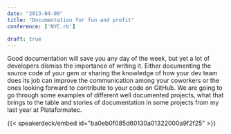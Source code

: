 ```yaml
---
date: "2013-04-09"
title: "Documentation for fun and profit"
conference: ['NYC.rb']

draft: true
---
```


Good documentation will save you any day of the week, but yet a lot of developers dismiss the importance of writing it. Either documenting the source code of your gem or sharing the knowledge of how your dev team does its job can improve the communication among your coworkers or the ones looking forward to contribute to your code on GitHub. We are going to go through some examples of different well documented projects, what that brings to the table and stories of documentation in some projects from my last year at Plataformatec.

{{< speakerdeck/embed id="ba0eb0f085d60130a01322000a9f2f25" >}}
